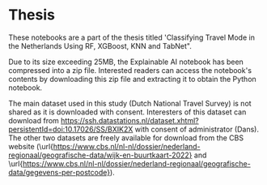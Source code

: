 # Thesis
These notebooks are a part of the thesis titled 'Classifying Travel Mode in the Netherlands Using RF, XGBoost, KNN and TabNet". 


Due to its size exceeding 25MB, the Explainable AI notebook has been compressed into a zip file. Interested readers can access the notebook's contents by downloading this zip file and extracting it to obtain the Python notebook. 

The main dataset used in this study (Dutch National Travel Survey) is not shared as it is downloaded with consent. Interesters of this dataset can download from https://ssh.datastations.nl/dataset.xhtml?persistentId=doi:10.17026/SS/BXIK2X with consent of administrator (Dans). The other two datasets are freely available for download from the CBS website (\url{https://www.cbs.nl/nl-nl/dossier/nederland-regionaal/geografische-data/wijk-en-buurtkaart-2022} and \url{https://www.cbs.nl/nl-nl/dossier/nederland-regionaal/geografische-data/gegevens-per-postcode}). 
